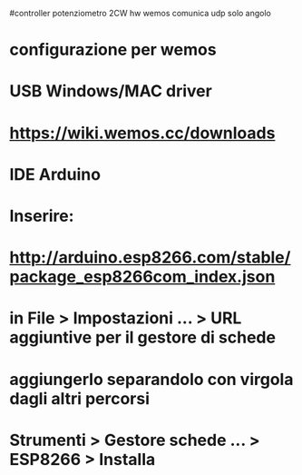 #controller potenziometro 2CW hw wemos comunica udp solo angolo

# configurazione per wemos
# USB Windows/MAC driver
# https://wiki.wemos.cc/downloads

# IDE Arduino
# Inserire:
# http://arduino.esp8266.com/stable/package_esp8266com_index.json 
# in File > Impostazioni ... > URL aggiuntive per il gestore di schede
# aggiungerlo separandolo con virgola dagli altri percorsi
# Strumenti > Gestore schede ... > ESP8266 > Installa
